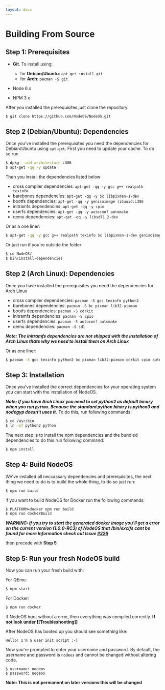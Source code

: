 ```yaml
---
layout: docs
---
```


# Building From Source

## Step 1: Prerequisites

- **Git**. To install using:

  - for **Debian/Ubuntu**: `apt-get install git`
  - for **Arch**: `pacman -S git`

- Node 6.x
- NPM 3.x

After you installed the prerequisites just clone the repository

```bash
$ git clone https://github.com/NodeOS/NodeOS.git
```

## Step 2 (Debian/Ubuntu): Dependencies

Once you've installed the prerequisites you need the dependencies for
Debian/Ubuntu using `apt-get`. First you need to update your cache.
To do so run

```bash
$ dpkg --add-architecture i386
$ apt-get -qq -y update
```

Then you install the dependencies listed below

- cross compiler dependencies: `apt-get -qq -y gcc g++ realpath texinfo`
- barebones dependencies: `apt-get -qq -y bc libpixman-1-dev`
- bootfs dependencies: `apt-get -qq -y genisoimage libuuid:i386`
- initramfs dependencies: `apt-get -qq -y cpio`
- userfs dependencies: `apt-get -qq -y autoconf automake`
- qemu dependencies: `apt-get -qq -y libsdl1.2-dev`

Or as a one liner:

```bash
$ apt-get -qq -y gcc g++ realpath texinfo bc libpixman-1-dev genisoimagelibuuid:i386 cpio autoconf automake libsdl1.2-dev
```

Or just run if you're outside the folder

```bash
$ cd NodeOS/
$ bin/install-dependencies
```

## Step 2 (Arch Linux): Dependencies

Once you have installed the prerequisites you
need the dependencies for Arch Linux

- cross compiler dependencies: `pacman -S gcc texinfo python2`
- barebones dependencies: `pacman -S bc pixman lib32-pixman`
- bootfs dependencies: `pacman -S cdrkit`
- initramfs dependencies: `pacman -S cpio`
- userfs dependencies: `pacman -S autoconf automake`
- qemu dependencies: `pacman -S sdl`

**_Note: The initramfs dependencies are not shipped with the installation of
Arch Linux thats why we need to install them on Arch Linux_**

Or as one liner:

```bash
$ pacman -S gcc texinfo python2 bc pixman lib32-pixman cdrkit cpio autoconf automake sdl
```

## Step 3: Installation

Once you've installed the correct dependencies for your operating system you
can start with the installation of NodeOS.

**_Note: If you have Arch Linux you need to set python2 as default binary when
you run `python`. Because the standard python binary is python3 and nodegyp
doesn't uses it._** To do this, run following commands:

```bash
$ cd /usr/bin
$ ln -sf python2 python
```

The next step is to install the npm dependencies and the bundled dependencies to
do this run following command:

```bash
$ npm install
```

## Step 4: Build NodeOS

We've installed all neccassary dependencies and prerequisites, the next thing
we need to do is to build the whole thing, to do so just run:

```bash
$ npm run build
```

if you want to build NodeOS for Docker run the following commands:

```bash
$ PLATFORM=docker npm run build
$ npm run dockerBuild
```
**_WARNING: If you try to start the generated docker image you'll get a error on
the current version (1.0.0-RC3) of NodeOS that /bin/exclfs cant be found
for more Information check out Issue [#326](../issues/326)_**

then precede with **Step 5**

## Step 5: Run your fresh NodeOS build

Now you can run your fresh build with:

For QEmu:
```bash
$ npm start
```

For Docker:
```bash
$ npm run docker
```

If NodeOS boot without a error, then everything was compiled correctly.
**If not look under [[Troubleshooting]]**

After NodeOS has booted up you should see something like:

```
Hello! I'm a user init script :-)
```

Now you're prompted to enter your username and password. By default, the
username and password is `nodeos` and cannot be changed without altering code.

```
$ username: nodeos
$ password: nodeos
```

**Note: This is not permanent on later versions this will be changed**
